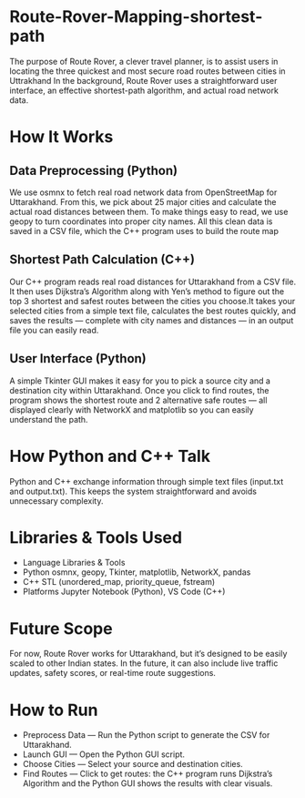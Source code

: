 # Route-Rover-Mapping-shortest-path
The purpose of Route Rover, a clever travel planner, is to assist users in locating the three quickest and most secure road routes between cities in Uttrakhand
In the background, Route Rover uses a straightforward user interface, an effective shortest-path algorithm, and actual road network data.
# How It Works
## Data Preprocessing (Python)
We use osmnx to fetch real road network data from OpenStreetMap for Uttarakhand. From this, we pick about 25 major cities and calculate the actual road distances  between them. To make things easy to read, we use geopy to turn coordinates into proper city names. All this clean data is saved in a CSV file, which the C++ program uses to build the route map
## Shortest Path Calculation (C++)
Our C++ program reads real road distances for Uttarakhand from a CSV file. It then uses Dijkstra’s Algorithm along with Yen’s method to figure out the top 3      shortest and safest routes between the cities you choose.It takes your selected cities from a simple text file, calculates the best routes quickly, and saves the results — complete with city names and distances — in an output file you can easily read.
## User Interface (Python)
  A simple Tkinter GUI makes it easy for you to pick a source city and a destination city within Uttarakhand. Once you click to find routes, the program shows the shortest route and 2 alternative safe routes — all displayed clearly with NetworkX and matplotlib so you can easily understand the path.
# How Python and C++ Talk
Python and C++ exchange information through simple text files (input.txt and output.txt). This keeps the system straightforward and avoids unnecessary complexity.
# Libraries & Tools Used
- Language	         Libraries & Tools
- Python	            osmnx, geopy, Tkinter, matplotlib, NetworkX, pandas
- C++	                STL (unordered_map, priority_queue, fstream)
- Platforms	           Jupyter Notebook (Python), VS Code (C++)
# Future Scope
For now, Route Rover works for Uttarakhand, but it’s designed to be easily scaled to other Indian states. In the future, it can also include live traffic updates, safety scores, or real-time route suggestions.
# How to Run
- Preprocess Data — Run the Python script to generate the CSV for Uttarakhand.
- Launch GUI — Open the Python GUI script.
- Choose Cities — Select your source and destination cities.
- Find Routes — Click to get routes: the C++ program runs Dijkstra’s Algorithm and the Python GUI shows the results with clear visuals.
